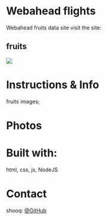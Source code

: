 # Webahead flights

Webahead fruits data site
visit the site: <h2>fruits</h2>

<img src="https://previews.123rf.com/images/romastudio/romastudio1603/romastudio160300038/52915731-organic-fruits-background-studio-photography-of-different-fruits-on-old-wooden-table-high-resolution.jpg">

# Instructions & Info

fruits images;

# Photos

# Built with:

html, css, js, NodeJS

# Contact

shooq: [@GitHub](https://github.com/shoogkabiya) <br>
